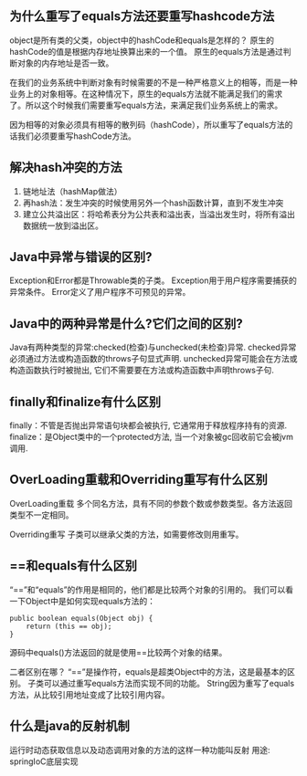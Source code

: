 ## 为什么重写了equals方法还要重写hashcode方法
object是所有类的父类，object中的hashCode和equals是怎样的？
原生的hashCode的值是根据内存地址换算出来的一个值。
原生的equals方法是通过判断对象的内存地址是否一致。

在我们的业务系统中判断对象有时候需要的不是一种严格意义上的相等，而是一种业务上的对象相等。在这种情况下，原生的equals方法就不能满足我们的需求了。所以这个时候我们需要重写equals方法，来满足我们业务系统上的需求。

因为相等的对象必须具有相等的散列码（hashCode），所以重写了equals方法的话我们必须要重写hashCode方法。

## 解决hash冲突的方法
1. 链地址法（hashMap做法）
2. 再hash法：发生冲突的时候使用另外一个hash函数计算，直到不发生冲突
3. 建立公共溢出区：将哈希表分为公共表和溢出表，当溢出发生时，将所有溢出数据统一放到溢出区。

## Java中异常与错误的区别?
Exception和Error都是Throwable类的子类。
Exception用于用户程序需要捕获的异常条件。
Error定义了用户程序不可预见的异常。


## Java中的两种异常是什么?它们之间的区别?
Java有两种类型的异常:checked(检查)与unchecked(未检查)异常. 
checked异常必须通过方法或构造函数的throws子句显式声明. 
unchecked异常可能会在方法或构造函数执行时被抛出, 它们不需要要在方法或构造函数中声明throws子句. 

## finally和finalize有什么区别
finally：不管是否抛出异常语句块都会被执行, 它通常用于释放程序持有的资源. 
finalize：是Object类中的一个protected方法, 当一个对象被gc回收前它会被jvm调用.

## OverLoading重载和Overriding重写有什么区别
OverLoading重载
多个同名方法，具有不同的参数个数或参数类型。各方法返回类型不一定相同。

Overriding重写
子类可以继承父类的方法，如需要修改则用重写。

## ==和equals有什么区别
“==”和“equals”的作用是相同的，他们都是比较两个对象的引用的。
我们可以看一下Object中是如何实现equals方法的：

```
public boolean equals(Object obj) {
    return (this == obj);
}
```
源码中equals()方法返回的就是使用==比较两个对象的结果。

二者区别在哪？
“==”是操作符，equals是超类Object中的方法，这是最基本的区别。
子类可以通过重写equals方法而实现不同的功能。
String因为重写了equals方法，从比较引用地址变成了比较引用内容。

## 什么是java的反射机制
运行时动态获取信息以及动态调用对象的方法的这样一种功能叫反射
用途: springIoC底层实现

